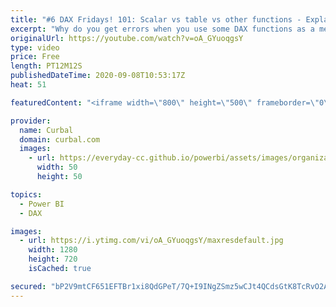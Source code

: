 ```yaml
---
title: "#6 DAX Fridays! 101: Scalar vs table vs other functions - Explaining common DAX errors."
excerpt: "Why do you get errors when you use some DAX functions as a measure or table or calculated column?  In today's video, we will explain the difference between scalar vs table vs other functions and explain the following errors: 1. Error when a table is expected but a value is returned 2. The expression"
originalUrl: https://youtube.com/watch?v=oA_GYuoqgsY
type: video
price: Free
length: PT12M12S
publishedDateTime: 2020-09-08T10:53:17Z
heat: 51

featuredContent: "<iframe width=\"800\" height=\"500\" frameborder=\"0\" src=\"https://www.youtube.com/embed/oA_GYuoqgsY\" allow=\"accelerometer; autoplay; encrypted-media; gyroscope; picture-in-picture\" allowfullscreen></iframe>"

provider:
  name: Curbal
  domain: curbal.com
  images:
    - url: https://everyday-cc.github.io/powerbi/assets/images/organizations/curbal.com-50x50.jpg
      width: 50
      height: 50

topics:
  - Power BI
  - DAX

images:
  - url: https://i.ytimg.com/vi/oA_GYuoqgsY/maxresdefault.jpg
    width: 1280
    height: 720
    isCached: true

secured: "bP2V9mtCF651EFTBr1xi8QdGPeT/7Q+I9INgZSmz5wCJt4QCdsGtK8TcRvO2Agr3A6k0uIffmrFXTtYpPGlFU0+wcSREP2ddztt4mF+b6N3cS4bAmndh6juWgr/XBzZsXiOzEQNRwMXi6zrNKg+OiqML1WKm0rpJtM37LDnOVraFCaKePKTWVINlXblfH69F5JZtIxQZ4FYd2yNVE/eouDvAh1SnvcEzxUbGcLIifozd6voHv87P/6S2OOlOvUhTDRtVudpSRciRE9fSaJwU/AWkVTVnDCBFiZWKyHZfpWB5l4OUxgpIMbXisIk+T6THYcnTsFz1DFV15yKDvZs7kvJPnE88Z1tzO1m+/wK0rqGGJ5k0uJV/GmHRJ7BUG8/jXw27ND2P6WPaJMAo1wftKlChDPsz99lpL10x5WvXSgc=;PiHGm9WISkQrUgdcOIS/CQ=="
---
```


